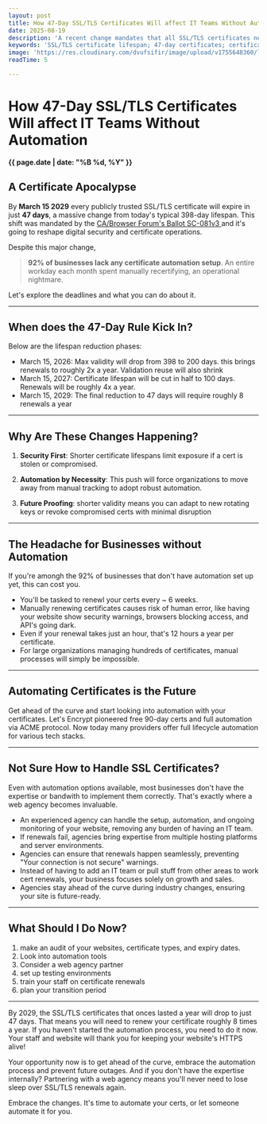 ```yaml
---
layout: post
title: How 47-Day SSL/TLS Certificates Will affect IT Teams Without Automation
date: 2025-08-19
description: 'A recent change mandates that all SSL/TLS certificates need to expire every 47 days by March 2029. 92% of businesses lack certificate automation, forcing manual renewals every month and risking outages and security gaps.'
keywords: 'SSL/TLS certificate lifespan; 47-day certificates; certificate automation; CA/B Forum 2029 timeline; manual certificate renewal headaches; IT ops burden; digital certificate management'
image: 'https://res.cloudinary.com/dvufsifir/image/upload/v1755648360/lava_flowing_into_water.webp'
readTime: 5

---
```


# How 47-Day SSL/TLS Certificates Will affect IT Teams Without Automation
**{{ page.date | date: "%B %d, %Y" }}**


## A Certificate Apocalypse
By **March 15 2029** every publicly trusted SSL/TLS certificate will expire in just **47 days**, a massive change from today's typical 398-day lifespan. This shift was mandated by the <a href="https://cabforum.org/2025/04/11/ballot-sc081v3-introduce-schedule-of-reducing-validity-and-data-reuse-periods/" target="_blank" rel="noopener noreferrer">
  CA/Browser Forum's Ballot SC-081v3
</a>
and it's going to reshape digital security and certificate operations.

Despite this major change, 
> **92% of businesses lack any certificate automation setup**. 
An entire workday each month spent manually recertifying, an operational nightmare. 

Let's explore the deadlines and what you can do about it.

---

## When does the 47-Day Rule Kick In?

Below are the lifespan reduction phases:
- March 15, 2026: Max validity will drop from 398 to 200 days. this brings renewals to roughly 2x a year. Validation reuse will also shrink
- March 15, 2027: Certificate lifespan will be cut in half to 100 days. Renewals will be roughly 4x a year.
- March 15, 2029: The final reduction to 47 days will require roughly 8 renewals a year

---

## Why Are These Changes Happening?

1. **Security First**: Shorter certificate lifespans limit exposure if a cert is stolen or compromised.

2. **Automation by Necessity**: This push will force organizations to move away from manual tracking to adopt robust automation.

3. **Future Proofing**: shorter validity means you can adapt to new rotating keys or revoke compromised certs with minimal disruption

---

## The Headache for Businesses without Automation

If you're amongh the 92% of businesses that don't have automation set up yet, this can cost you.

- You'll be tasked to renewl your certs every ~ 6 weeks.
- Manually renewing certificates causes risk of human error, like having your website show security warnings, browsers blocking access, and API's going dark.
- Even if your renewal takes just an hour, that's 12 hours a year per certificate.
- For large organizations managing hundreds of certificates, manual processes will simply be impossible.

--- 

## Automating Certificates is the Future

Get ahead of the curve and start looking into automation with your certificates. Let's Encrypt pioneered free 90-day certs and full automation via ACME protocol. Now today many providers offer full lifecycle automation for various tech stacks. 

---

## Not Sure How to Handle SSL Certificates?
Even with automation options available, most businesses don't have the expertise or bandwith to implement them correctly. That's exactly where a web agency becomes invaluable. 

- An experienced agency can handle the setup, automation, and ongoing monitoring of your website, removing any burden of having an IT team.
- If renewals fail, agencies bring expertise from multiple hosting platforms and server environments.
- Agencies can ensure that renewals happen seamlessly, preventing "Your connection is not secure" warnings.
- Instead of having to add an IT team or pull stuff from other areas to work cert renewals, your business focuses solely on growth and sales.
- Agencies stay ahead of the curve during industry changes, ensuring your site is future-ready. 

---

## What Should I Do Now?
1. make an audit of your websites, certificate types, and expiry dates.
2. Look into automation tools
3. Consider a web agency partner
4. set up testing environments
5. train your staff on certificate renewals
6. plan your transition period

--- 

By 2029, the SSL/TLS certificates that onces lasted a year will drop to just 47 days. That means you will need to renew your certificate roughly 8 times a year. If you haven't started the automation process, you need to do it now. Your staff and website will thank you for keeping your website's HTTPS alive!

Your opportunity now is to get ahead of the curve, embrace the automation process and prevent future outages. And if you don't have the expertise internally? Partnering with a web agency means you'll never need to lose sleep over SSL/TLS renewals again.

Embrace the changes. It's time to automate your certs, or let someone automate it for you.


